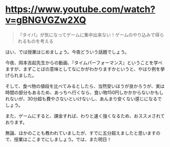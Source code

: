 # https://www.youtube.com/watch?v=gBNGVGZw2XQ

>  『タイパ』が気になってゲームに集中出来ない！ゲームのやり込みで得られるものを考える 

はい、では授業はじめましょう。今夜どういう話題でしょう。

今夜、岡本吉起先生からの動画、『タイムパーフォーマンス』ということを学べますが、まずことばの意味としてなにかがわかりますかというと、やはり例を挙げられました。

そして、食べ物の値段を比べてみるとしたら、当然安いほうが良かろうが、実は時間の部分もあるため、あっちへ行くなら、食い物150円しかかからないかもしれないが、30分超も費やさないといけないし、あんまり安くない感じになるでしょう。

また、ゲームにすると、課金すれば、わりと速く強くなるため、おススメされております。

無論、ほかのことも教われていましたが、すでに五分超えましたと思いますので、授業はここまでにしましょう。では、また明日！

